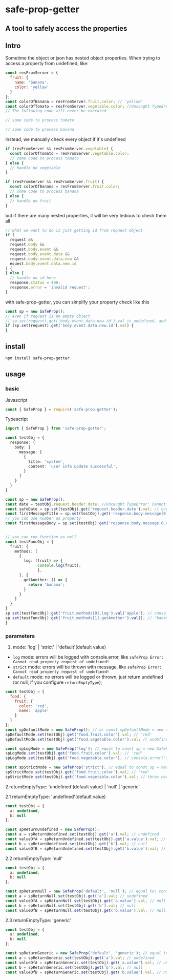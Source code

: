 # safe-prop-getter

## A tool to safely access the properties

## Intro

Sometime the object or json has nested object properties. When trying to access a property from undefined, like:

```js
const resFromServer = {
  fruit: {
    name: 'banana',
    color: 'yellow'
  }
};
const colorOfBanana = resFromServer.fruit.color; // 'yellow'
const colorOfTomato = resFromServer.vegetable.color; //Uncaught TypeError: Cannot read property 'color' of undefined
// The following code will never be executed

// some code to process tomato

// some code to process banana
```

Instead, we manually check every object if it's undefined

```js
if (resFromServer && resFromServer.vegetable) {
  const colorOfTomato = resFromServer.vegetable.color;
  // some code to process tomato
} else {
  // handle no vegetable
}

if (resFromServer && resFromServer.fruit) {
  const colorOfBanana = resFromServer.fruit.color;
  // some code to process banana
} else {
  // handle no fruit
}
```

but if there are many nested properties, it will be very tedious to check them all

```js
// what we want to do is just getting id from request object
if (
  request &&
  request.body &&
  request.body.event &&
  request.body.event.data &&
  request.body.event.data.new &&
  equest.body.event.data.new.id
) {
} else {
  // handle no id here
  response.status = 400;
  response.error = 'invalid request';
}
```

with safe-prop-getter, you can simplify your property check like this

```js
const sp = new SafeProp();
// even if request is an empty object
// sp.set(request).get('body.event.data.new.id').val is undefined, and no error will be thrown
if (sp.set(request).get('body.event.data.new.id').val) {
}
```

## install

```bash
npm install safe-prop-getter
```

## usage

### basic

Javascript

```js
const { SafeProp } = require('safe-prop-getter');
```

Typescript

```ts
import { SafeProp } from 'safe-prop-getter';

const testObj = {
  response: {
    body: {
      message: [
        {
          title: 'system',
          content: 'user info update successful',
        }
      ]
    }
  }
}

const sp = new SafeProp();
const date = testObj.request.header.date; //Uncaught TypeError: Cannot read property 'request' of undefined
const safeDate = sp.set(testObj).get('request.header.date').val; // undefined
const firstMessageTitle = sp.set(testObj).get('response.body.message[0].title').val; // 'system'
// you can use number as property
const firstMessageBody = sp.set(testObj).get('response.body.message.0.content').val; // 'user info update successful'


// you can run function as well
const testFuncObj = {
  fruit: {
    methods: [
      {
        log: (fruit) => {
              console.log(fruit);
              },
      }, {
        getAnother: () => {
          return 'banana';
        }
      }
    ]
  }
}
sp.set(testFuncObj).get('fruit.methods[0].log').val('apple'); // console.log('apple');
sp.set(testFuncObj).get('fruit.methods[1].getAnother').val(); // 'banana'
}

```

### parameters

1. mode: 'log' | 'strict' | 'default'(default value)

- `log` mode: errors will be logged with console.error, like `safeProp Error: Cannot read property request of undefined!`
- `strict` mode: errors will be thrown with message, like `safeProp Error: Cannot read property request of undefined!`
- `default` mode: no errors will be logged or thrown, just return undefined (or null, if you configure `returnEmptyType`);

```js
const testObj = {
  food: {
    fruit: {
      color: 'red',
      name: 'apple'
    }
  }
};
const spDefaultMode = new SafeProp(); // or const spDefaultMode = new safeProp('any string not equal to log or strict');
spDefaultMode.set(testObj).get('food.fruit.color').val; // 'red'
spDefaultMode.set(testObj).get('food.vegetable.color').val; // undefined

const spLogMode = new SafeProp('log'); // equal to const sp = new SafeProp(); sp.mode = 'log';
spLogMode.set(testObj).get('food.fruit.color').val; // 'red'
spLogMode.set(testObj).get('food.vegetable.color'); // console.error('safeProp Error: Cannot read property color of undefined!');

const spStrictMode = new SafeProp('strict'); // equal to const sp = new SafeProp(); sp.mode = 'log';
spStrictMode.set(testObj).get('food.fruit.color').val; // 'red'
spStrictMode.set(testObj).get('food.vegetable.color').val; // throw new Error('safeProp Error: Cannot read property color of undefined!');
```

2.returnEmptyType: 'undefined'(default value) | 'null' | 'generic'

2.1 returnEmptyType: 'undefined'(default value)

```js
const testObj = {
  a: undefined,
  b: null
};

const spReturnUndefined = new SafeProp();
const a = spReturnUndefined.set(testObj).get('a').val; // undefined
const valueOfA = spReturnUndefined.set(testObj).get('a.value').val; // undefined
const b = spReturnUndefined.set(testObj).get('b').val; // null
const valueOfB = spReturnUndefined.set(testObj).get('b.value').val; // undefined
```

2.2 returnEmptyType: 'null'

```js
const testObj = {
  a: undefined,
  b: null
};

const spReturnNull = new SafeProp('default', 'null'); // equal to: const spReturnNull = new SafeProp(); spReturnNull.returnEmptyType = 'null';
const a = spReturnNull.set(testObj).get('a').val; // undefined
const valueOfA = spReturnNull.set(testObj).get('a.value').val; // null
const b = spReturnNull.set(testObj).get('b').val; // null
const valueOfB = spReturnNull.set(testObj).get('b.value').val; // null
```

2.3 returnEmptyType: 'generic'

```js
const testObj = {
  a: undefined,
  b: null
};

const spReturnGeneric = new SafeProp('default', 'generic'); // equal to: const spReturnGeneric = new SafeProp(); spReturnGeneric.returnEmptyType = 'generic';
const a = spReturnGeneric.set(testObj).get('a').val; // undefined
const valueOfA = spReturnGeneric.set(testObj).get('a.value').val; // undefined
const b = spReturnGeneric.set(testObj).get('b').val; // null
const valueOfB = spReturnGeneric.set(testObj).get('b.value').val; // null
```
